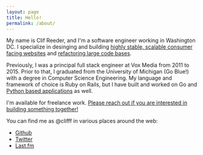 ```yaml
---
layout: page
title: Hello!
permalink: /about/
---
```


My name is Clif Reeder, and I'm a software engineer working in Washington DC.
I specialize in desinging and building [highly stable, scalable consumer facing websites](http://product.voxmedia.com/2012/6/15/5426782/introducing-syllabus-vox-medias-s3-powered-liveblog-platform)
and [refactoring large code bases](http://product.voxmedia.com/2014/5/29/5759244/vox-media-ruby-rails-upgrade-chorus).

Previously, I was a principal full stack engineer at Vox Media from 2011 to 2015.
Prior to that, I graduated from the University of Michigan (Go Blue!) with a degree in Computer Science Engineering.
My language and framework of choice is Ruby on Rails, but I have built and worked on Go and [Python based applications](https://github.com/thumbor/thumbor/commits?author=clifff) as well.

I'm available for freelance work. [Please reach out if you are interested in building something together!](mailto:clifreeder@gmail.com) 

You can find me as @clifff in various places around the web:

- [Github](https://github.com/clifff)
- [Twitter](https://twitter.com/clifff)
- [Last.fm](http://last.fm/user/clifff)


